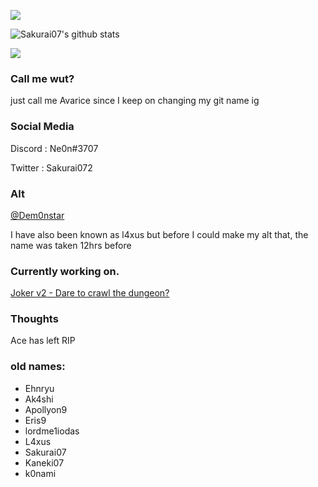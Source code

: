 ![](https://komarev.com/ghpvc/?username=sakurai07)

![Sakurai07's github stats](https://github-readme-stats.vercel.app/api?username=N30nyx&count_private=true&theme=radical)

<img src="https://github-readme-stats.vercel.app/api/top-langs/?username=N30nyx&layout=compact&langs_count=8&theme=dark">

### Call me wut?

just call me Avarice since I keep on changing my git name ig


### Social Media
Discord : Ne0n#3707

Twitter : Sakurai072

### Alt
<a href="https://github.com/Dem0nstar/">@Dem0nstar</a>

I have also been known as l4xus but before I could make my alt that, the name was taken 12hrs before

### Currently working on.

<a href="https://github.com/ehnryu/Joker-v2">Joker v2 - Dare to crawl the dungeon?</a>

### Thoughts

Ace has left RIP

### old names:
- Ehnryu
- Ak4shi
- Apollyon9
- Eris9
- lordme1iodas
- L4xus
- Sakurai07
- Kaneki07
- k0nami
